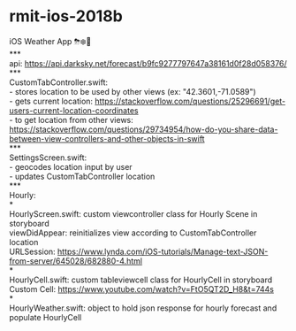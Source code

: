 # rmit-ios-2018b
iOS Weather App ⛈❄️🦋
</br>***
</br> api: https://api.darksky.net/forecast/b9fc9277797647a38161d0f28d058376/
</br>***
</br>CustomTabController.swift: 
</br>- stores location to be used by other views (ex: "42.3601,-71.0589")
</br>- gets current location: https://stackoverflow.com/questions/25296691/get-users-current-location-coordinates
</br>- to get location from other views: https://stackoverflow.com/questions/29734954/how-do-you-share-data-between-view-controllers-and-other-objects-in-swift
</br>***
</br>SettingsScreen.swift:
</br>- geocodes location input by user 
</br>- updates CustomTabController location
</br>***
</br>Hourly:
</br>*
</br>HourlyScreen.swift: custom viewcontroller class for Hourly Scene in storyboard
</br>viewDidAppear: reinitializes view according to CustomTabController location
</br>URLSession: https://www.lynda.com/iOS-tutorials/Manage-text-JSON-from-server/645028/682880-4.html
</br>*
</br>HourlyCell.swift: custom tableviewcell class for HourlyCell in storyboard 
</br>Custom Cell: https://www.youtube.com/watch?v=FtO5QT2D_H8&t=744s
</br>*
</br>HourlyWeather.swift: object to hold json response for hourly forecast and populate HourlyCell
